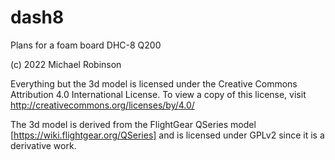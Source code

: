 # dash8
Plans for a foam board DHC-8 Q200


(c) 2022 Michael Robinson

Everything but the 3d model is licensed under the Creative Commons Attribution 4.0 International License. To view a copy of this license, visit http://creativecommons.org/licenses/by/4.0/

The 3d model is derived from the FlightGear QSeries model [https://wiki.flightgear.org/QSeries] and is licensed under GPLv2 since it is a derivative work.

